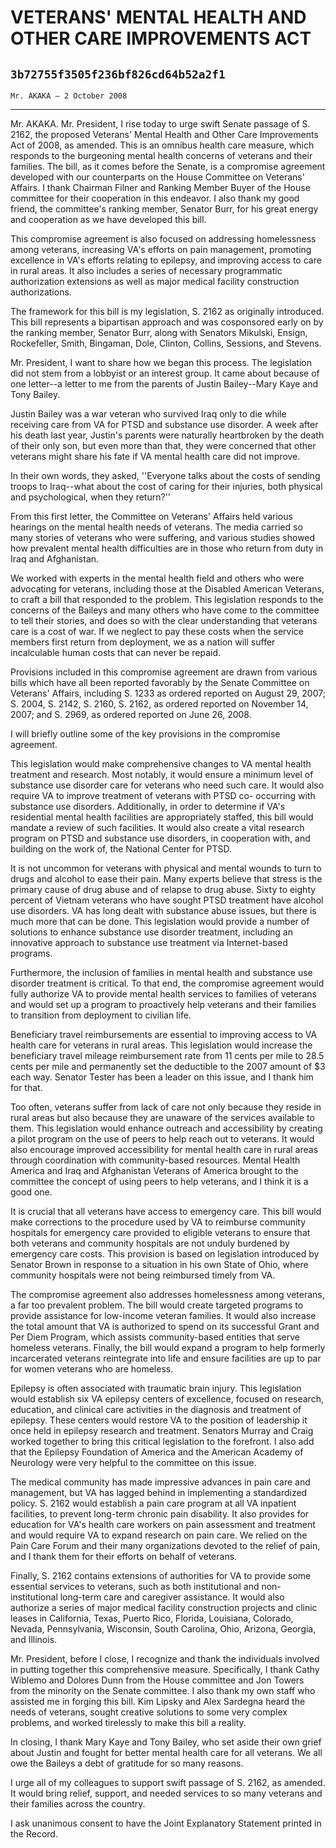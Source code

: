 # VETERANS' MENTAL HEALTH AND OTHER CARE IMPROVEMENTS ACT
## `3b72755f3505f236bf826cd64b52a2f1`
`Mr. AKAKA — 2 October 2008`

---


Mr. AKAKA. Mr. President, I rise today to urge swift Senate passage 
of S. 2162, the proposed Veterans' Mental Health and Other Care 
Improvements Act of 2008, as amended. This is an omnibus health care 
measure, which responds to the burgeoning mental health concerns of 
veterans and their families. The bill, as it comes before the Senate, 
is a compromise agreement developed with our counterparts on the House 
Committee on Veterans' Affairs. I thank Chairman Filner and Ranking 
Member Buyer of the House committee for their cooperation in this 
endeavor. I also thank my good friend, the committee's ranking member, 
Senator Burr, for his great energy and cooperation as we have developed 
this bill.

This compromise agreement is also focused on addressing homelessness 
among veterans, increasing VA's efforts on pain management, promoting 
excellence in VA's efforts relating to epilepsy, and improving access 
to care in rural areas. It also includes a series of necessary 
programmatic authorization extensions as well as major medical facility 
construction authorizations.

The framework for this bill is my legislation, S. 2162 as originally 
introduced. This bill represents a bipartisan approach and was 
cosponsored early on by the ranking member, Senator Burr, along with 
Senators Mikulski, Ensign, Rockefeller, Smith, Bingaman, Dole, Clinton, 
Collins, Sessions, and Stevens.

Mr. President, I want to share how we began this process. The 
legislation did not stem from a lobbyist or an interest group. It came 
about because of one letter--a letter to me from the parents of Justin 
Bailey--Mary Kaye and Tony Bailey.

Justin Bailey was a war veteran who survived Iraq only to die while 
receiving care from VA for PTSD and substance use disorder. A week 
after his death last year, Justin's parents were naturally heartbroken 
by the death of their only son, but even more than that, they were 
concerned that other veterans might share his fate if VA mental health 
care did not improve.

In their own words, they asked, ''Everyone talks about the costs of 
sending troops to Iraq--what about the cost of caring for their 
injuries, both physical and psychological, when they return?''

From this first letter, the Committee on Veterans' Affairs held 
various hearings on the mental health needs of veterans. The media 
carried so many stories of veterans who were suffering, and various 
studies showed how prevalent mental health difficulties are in those 
who return from duty in Iraq and Afghanistan.

We worked with experts in the mental health field and others who were 
advocating for veterans, including those at the Disabled American 
Veterans, to craft a bill that responded to the problem. This 
legislation responds to the concerns of the Baileys and many others who 
have come to the committee to tell their stories, and does so with the 
clear understanding that veterans care is a cost of war. If we neglect 
to pay these costs when the service members first return from 
deployment, we as a nation will suffer incalculable human costs that 
can never be repaid.

Provisions included in this compromise agreement are drawn from 
various bills which have all been reported favorably by the Senate 
Committee on Veterans' Affairs, including S. 1233 as ordered reported 
on August 29, 2007; S. 2004, S. 2142, S. 2160, S. 2162, as ordered 
reported on November 14, 2007; and S. 2969, as ordered reported on June 
26, 2008.

I will briefly outline some of the key provisions in the compromise 
agreement.

This legislation would make comprehensive changes to VA mental health 
treatment and research. Most notably, it would ensure a minimum level 
of substance use disorder care for veterans who need such care. It 
would also require VA to improve treatment of veterans with PTSD co-
occurring with substance use disorders. Additionally, in order to 
determine if VA's residential mental health facilities are 
appropriately staffed, this bill would mandate a review of such 
facilities. It would also create a vital research program on PTSD and 
substance use disorders, in cooperation with, and building on the work 
of, the National Center for PTSD.

It is not uncommon for veterans with physical and mental wounds to 
turn to drugs and alcohol to ease their pain. Many experts believe that 
stress is the primary cause of drug abuse and of relapse to drug abuse. 
Sixty to eighty percent of Vietnam veterans who have sought PTSD 
treatment have alcohol use disorders. VA has long dealt with substance 
abuse issues, but there is much more that can be done. This legislation 
would provide a number of solutions to enhance substance use disorder 
treatment, including an innovative approach to substance use treatment 
via Internet-based programs.

Furthermore, the inclusion of families in mental health and substance 
use disorder treatment is critical. To that end, the compromise 
agreement would fully authorize VA to provide mental health services to 
families of veterans and would set up a program to proactively help 
veterans and their families to transition from deployment to civilian 
life.

Beneficiary travel reimbursements are essential to improving access 
to VA health care for veterans in rural areas. This legislation would 
increase the beneficiary travel mileage reimbursement rate from 11 
cents per mile to 28.5 cents per mile and permanently set the 
deductible to the 2007 amount of $3 each way. Senator Tester has been a 
leader on this issue, and I thank him for that.

Too often, veterans suffer from lack of care not only because they 
reside in rural areas but also because they are unaware of the services 
available to them. This legislation would enhance outreach and 
accessibility by creating a pilot program on the use of peers to help 
reach out to veterans. It would also encourage improved accessibility 
for mental health care in rural areas through coordination with 
community-based resources. Mental Health America and Iraq and 
Afghanistan Veterans of America brought to the committee the concept of 
using peers to help veterans, and I think it is a good one.

It is crucial that all veterans have access to emergency care. This 
bill would make corrections to the procedure used by VA to reimburse 
community hospitals for emergency care provided to eligible veterans to 
ensure that both veterans and community hospitals are not unduly 
burdened by emergency care costs. This provision is based on 
legislation introduced by Senator Brown in response to a situation in 
his own State of Ohio, where community hospitals were not being 
reimbursed timely from VA.

The compromise agreement also addresses homelessness among veterans, 
a far too prevalent problem. The bill would create targeted programs to 
provide assistance for low-income veteran families. It would also 
increase the total amount that VA is authorized to spend on its 
successful Grant and Per Diem Program, which assists community-based 
entities that serve homeless veterans. Finally, the bill would expand a 
program to help formerly incarcerated veterans reintegrate into life 
and ensure facilities are up to par for women veterans who are 
homeless.

Epilepsy is often associated with traumatic brain injury. This 
legislation would establish six VA epilepsy centers of excellence, 
focused on research, education, and clinical care activities in the 
diagnosis and treatment of epilepsy. These centers would restore VA to 
the position of leadership it once held in epilepsy research and 
treatment. Senators Murray and Craig worked together to bring this 
critical legislation to the forefront. I also add that the Epilepsy 
Foundation of America and the American Academy of Neurology were very 
helpful to the committee on this issue.



The medical community has made impressive advances in pain care and 
management, but VA has lagged behind in implementing a standardized 
policy. S. 2162 would establish a pain care program at all VA inpatient 
facilities, to prevent long-term chronic pain disability. It also 
provides for education for VA's health care workers on pain assessment 
and treatment and would require VA to expand research on pain care. We 
relied on the Pain Care Forum and their many organizations devoted to 
the relief of pain, and I thank them for their efforts on behalf of 
veterans.

Finally, S. 2162 contains extensions of authorities for VA to provide 
some essential services to veterans, such as both institutional and 
non-institutional long-term care and caregiver assistance. It would 
also authorize a series of major medical facility construction projects 
and clinic leases in California, Texas, Puerto Rico, Florida, 
Louisiana, Colorado, Nevada, Pennsylvania, Wisconsin, South Carolina, 
Ohio, Arizona, Georgia, and Illinois.

Mr. President, before I close, I recognize and thank the individuals 
involved in putting together this comprehensive measure. Specifically, 
I thank Cathy Wiblemo and Dolores Dunn from the House committee and Jon 
Towers from the minority on the Senate committee. I also thank my own 
staff who assisted me in forging this bill. Kim Lipsky and Alex 
Sardegna heard the needs of veterans, sought creative solutions to some 
very complex problems, and worked tirelessly to make this bill a 
reality.

In closing, I thank Mary Kaye and Tony Bailey, who set aside their 
own grief about Justin and fought for better mental health care for all 
veterans. We all owe the Baileys a debt of gratitude for so many 
reasons.

I urge all of my colleagues to support swift passage of S. 2162, as 
amended. It would bring relief, support, and needed services to so many 
veterans and their families across the country.

I ask unanimous consent to have the Joint Explanatory Statement 
printed in the Record.
